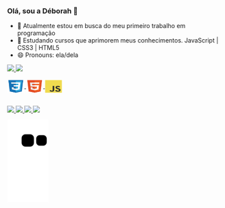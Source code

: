### Olá, sou a Déborah 👋


- 🔭 Atualmente estou em busca do meu primeiro trabalho em programação
- 🌱 Estudando cursos que aprimorem meus conhecimentos. JavaScript | CSS3 | HTML5
- 😄 Pronouns: ela/dela

<a href = "https://github.com/DehhEllen">
  <img height="180em" src="https://github-readme-stats.vercel.app/api?username=DeehEllen&show_icons=true&theme=dracula&include_all_commits=true&count_private=true"/>
  <img height="180em" src="https://github-readme-stats.vercel.app/api/top-langs/?username=DeehEllen&layout=compact&langs_count=16&theme=dracula"/>
  </div>
  <div style="display: inline_block"><br>
  <img align="center" alt="Deeh-CSS" height="30" width="40" src="https://raw.githubusercontent.com/devicons/devicon/master/icons/css3/css3-original.svg">
  <img align="center" alt="Deeh-HTML" height="30" width="40" src="https://raw.githubusercontent.com/devicons/devicon/master/icons/html5/html5-original.svg">
  <img align="center" alt="Deeh-Js" height="30" width="40" <img src="https://raw.githubusercontent.com/devicons/devicon/master/icons/javascript/javascript-original.svg">
          
</div>

##

<div>
  <a href="https://www.linkedin.com/in/d%C3%A9borahellende" target="_blank"><img src="https://img.shields.io/badge/LinkedIn-0077B5?style=for-the-badge&logo=linkedin&logoColor=white" target="_blank"> </a>
   <a href="https://instagram.com/dborahss" target="_blank"><img src="https://img.shields.io/badge/Instagram-E4405F?style=for-the-badge&logo=instagram&logoColor=white" target="_blank"> </a>
   <a href="mailto:deborah.3ellen@gmail.com"><img  src="https://img.shields.io/badge/Gmail-D14836?style=for-the-badge&logo=gmail&logoColor=white" target="_blank"> </a>
  <a href="https://www.discord.gg/wagxzStdcR " target="_blank"><img  src="https://img.shields.io/badge/Discord-7289DA?style=for-the-badge&logo=discord&logoColor=white" target="_blank"> </a>

![Snake animation](https://github.com/DeehEllen/deehellen/blob/output/github-contribution-grid-snake.svg)
 
</div>
